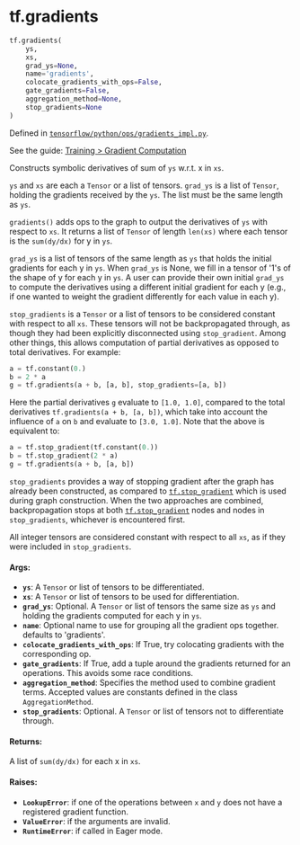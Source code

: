 <div itemscope itemtype="http://developers.google.com/ReferenceObject">
<meta itemprop="name" content="tf.gradients" />
</div>

# tf.gradients

``` python
tf.gradients(
    ys,
    xs,
    grad_ys=None,
    name='gradients',
    colocate_gradients_with_ops=False,
    gate_gradients=False,
    aggregation_method=None,
    stop_gradients=None
)
```



Defined in [`tensorflow/python/ops/gradients_impl.py`](https://www.tensorflow.org/code/tensorflow/python/ops/gradients_impl.py).

See the guide: [Training > Gradient Computation](../../../api_guides/python/train.md#Gradient_Computation)

Constructs symbolic derivatives of sum of `ys` w.r.t. x in `xs`.

`ys` and `xs` are each a `Tensor` or a list of tensors.  `grad_ys`
is a list of `Tensor`, holding the gradients received by the
`ys`. The list must be the same length as `ys`.

`gradients()` adds ops to the graph to output the derivatives of `ys` with
respect to `xs`.  It returns a list of `Tensor` of length `len(xs)` where
each tensor is the `sum(dy/dx)` for y in `ys`.

`grad_ys` is a list of tensors of the same length as `ys` that holds
the initial gradients for each y in `ys`.  When `grad_ys` is None,
we fill in a tensor of '1's of the shape of y for each y in `ys`.  A
user can provide their own initial `grad_ys` to compute the
derivatives using a different initial gradient for each y (e.g., if
one wanted to weight the gradient differently for each value in
each y).

`stop_gradients` is a `Tensor` or a list of tensors to be considered constant
with respect to all `xs`. These tensors will not be backpropagated through,
as though they had been explicitly disconnected using `stop_gradient`.  Among
other things, this allows computation of partial derivatives as opposed to
total derivatives. For example:

```python
a = tf.constant(0.)
b = 2 * a
g = tf.gradients(a + b, [a, b], stop_gradients=[a, b])
```

Here the partial derivatives `g` evaluate to `[1.0, 1.0]`, compared to the
total derivatives `tf.gradients(a + b, [a, b])`, which take into account the
influence of `a` on `b` and evaluate to `[3.0, 1.0]`.  Note that the above is
equivalent to:

```python
a = tf.stop_gradient(tf.constant(0.))
b = tf.stop_gradient(2 * a)
g = tf.gradients(a + b, [a, b])
```

`stop_gradients` provides a way of stopping gradient after the graph has
already been constructed, as compared to <a href="../tf/stop_gradient.md"><code>tf.stop_gradient</code></a> which is used
during graph construction.  When the two approaches are combined,
backpropagation stops at both <a href="../tf/stop_gradient.md"><code>tf.stop_gradient</code></a> nodes and nodes in
`stop_gradients`, whichever is encountered first.

All integer tensors are considered constant with respect to all `xs`, as if
they were included in `stop_gradients`.

#### Args:

* <b>`ys`</b>: A `Tensor` or list of tensors to be differentiated.
* <b>`xs`</b>: A `Tensor` or list of tensors to be used for differentiation.
* <b>`grad_ys`</b>: Optional. A `Tensor` or list of tensors the same size as
    `ys` and holding the gradients computed for each y in `ys`.
* <b>`name`</b>: Optional name to use for grouping all the gradient ops together.
    defaults to 'gradients'.
* <b>`colocate_gradients_with_ops`</b>: If True, try colocating gradients with
    the corresponding op.
* <b>`gate_gradients`</b>: If True, add a tuple around the gradients returned
    for an operations.  This avoids some race conditions.
* <b>`aggregation_method`</b>: Specifies the method used to combine gradient terms.
    Accepted values are constants defined in the class `AggregationMethod`.
* <b>`stop_gradients`</b>: Optional. A `Tensor` or list of tensors not to differentiate
    through.


#### Returns:

A list of `sum(dy/dx)` for each x in `xs`.


#### Raises:

* <b>`LookupError`</b>: if one of the operations between `x` and `y` does not
    have a registered gradient function.
* <b>`ValueError`</b>: if the arguments are invalid.
* <b>`RuntimeError`</b>: if called in Eager mode.